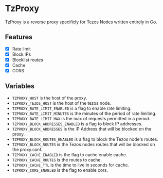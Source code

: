 # TzProxy

TzProxy is a reverse proxy specificly for Tezos Nodes written entirely in Go.

## Features

- [x] Rate limit
- [x] Block IPs
- [x] Blocklist routes
- [x] Cache
- [x] CORS

## Variables

- `TZPROXY_HOST` is the host of the proxy.
- `TZPROXY_TEZOS_HOST` is the host of the tezos node.
- `TZPROXY_RATE_LIMIT_ENABLED` is a flag to enable rate limiting.
- `TZPROXY_RATE_LIMIT_MINUTES` is the minutes of the period of rate limiting. 
- `TZPROXY_RATE_LIMIT_MAX` is the max of requests permitted in a period.
- `TZPROXY_BLOCK_ADDRESSES_ENABLED` is a flag to block IP addresses.
- `TZPROXY_BLOCK_ADDRESSES` is the IP Address that will be blocked on the proxy.
- `TZPROXY_BLOCK_ROUTES_ENABLED` is a flag to block the Tezos node's routes. 
- `TZPROXY_BLOCK_ROUTES` is the Tezos nodes routes that will be blocked on the proxy.conf.
- `TZPROXY_CACHE_ENABLED` is the flag to cache enable cache.
- `TZPROXY_CACHE_ROUTES` is the routes to cache.
- `TZPROXY_CACHE_TTL` is the time to live in seconds for cache.
- `TZPROXY_CORS_ENABLED` is the flag to enable cors.
